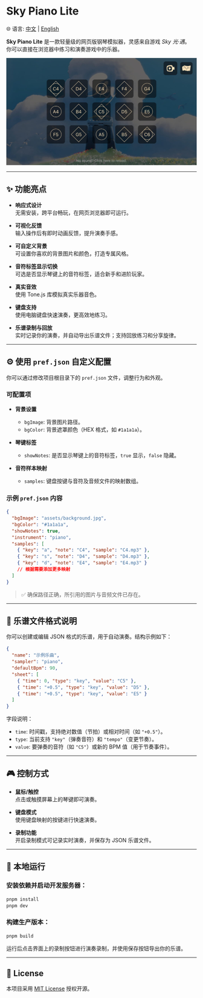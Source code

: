 # Sky Piano Lite

🌐 语言: [中文](README.md) | [English](README.en.md)

**Sky Piano Lite** 是一款轻量级的网页版钢琴模拟器，灵感来自游戏 *Sky 光·遇*。  
你可以直接在浏览器中练习和演奏游戏中的乐器。

![sky-piano-lite-screenshot](screenshot.jpg)

---

## ✨ 功能亮点

- **响应式设计**  
  无需安装，跨平台畅玩，在网页浏览器即可运行。

- **可视化反馈**  
  输入操作后有即时动画反馈，提升演奏手感。

- **可自定义背景**  
  可设置你喜欢的背景图片和颜色，打造专属风格。

- **音符标签显示切换**  
  可选是否显示琴键上的音符标签，适合新手和进阶玩家。

- **真实音效**  
  使用 Tone.js 库模拟真实乐器音色。

- **键盘支持**  
  使用电脑键盘快速演奏，更高效地练习。

- **乐谱录制与回放**  
  实时记录你的演奏，并自动导出乐谱文件；支持回放练习和分享旋律。

---

## ⚙️ 使用 `pref.json` 自定义配置

你可以通过修改项目根目录下的 `pref.json` 文件，调整行为和外观。

### 可配置项

- **背景设置**
  - `bgImage`: 背景图片路径。
  - `bgColor`: 背景遮罩颜色（HEX 格式，如 `#1a1a1a`）。

- **琴键标签**
  - `showNotes`: 是否显示琴键上的音符标签，`true` 显示，`false` 隐藏。

- **音符样本映射**
  - `samples`: 键盘按键与音符及音频文件的映射数组。

### 示例 `pref.json` 内容

```json
{
  "bgImage": "assets/background.jpg",
  "bgColor": "#1a1a1a",
  "showNotes": true,
  "instrument": "piano",
  "samples": [
    { "key": "a", "note": "C4", "sample": "C4.mp3" },
    { "key": "s", "note": "D4", "sample": "D4.mp3" },
    { "key": "d", "note": "E4", "sample": "E4.mp3" }
    // 根据需要添加更多映射
  ]
}
```

> ✅ 确保路径正确，所引用的图片与音频文件已存在。

---

## 🎵 乐谱文件格式说明

你可以创建或编辑 JSON 格式的乐谱，用于自动演奏。结构示例如下：

```json
{
  "name": "示例乐曲",
  "sampler": "piano",
  "defaultBpm": 90,
  "sheet": [
    { "time": 0, "type": "key", "value": "C5" },
    { "time": "+0.5", "type": "key", "value": "D5" },
    { "time": "+0.5", "type": "key", "value": "E5" }
  ]
}
```

字段说明：

- `time`: 时间戳，支持绝对数值（节拍）或相对时间（如 `"+0.5"`）。
- `type`: 当前支持 `"key"`（弹奏音符）和 `"tempo"`（变更节奏）。
- `value`: 要弹奏的音符（如 `"C5"`）或新的 BPM 值（用于节奏事件）。

---

## 🎮 控制方式

- **鼠标/触控**  
  点击或触摸屏幕上的琴键即可演奏。

- **键盘模式**  
  使用键盘映射的按键进行快速演奏。

- **录制功能**  
  开启录制模式可记录实时演奏，并保存为 JSON 乐谱文件。

---

## 🚀 本地运行

### 安装依赖并启动开发服务器：

```bash
pnpm install
pnpm dev
```

### 构建生产版本：

```bash
pnpm build
```

运行后点击界面上的录制按钮进行演奏录制，并使用保存按钮导出你的乐谱。

---

## 📄 License

本项目采用 [MIT License](LICENSE) 授权开源。